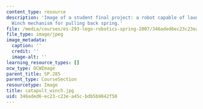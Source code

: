 ```yaml
---
content_type: resource
description: 'Image of a student final project: a robot capable of launching a projectile.
  Winch mechanism for pulling back spring.'
file: /media/courses/es-293-lego-robotics-spring-2007/346aded6ec23c23ea45cbdb5b9842f50_catapult_winch.jpg
file_type: image/jpeg
image_metadata:
  caption: ''
  credit: ''
  image-alt: ''
learning_resource_types: []
ocw_type: OCWImage
parent_title: SP.285
parent_type: CourseSection
resourcetype: Image
title: catapult_winch.jpg
uid: 346aded6-ec23-c23e-a45c-bdb5b9842f50
---
```

